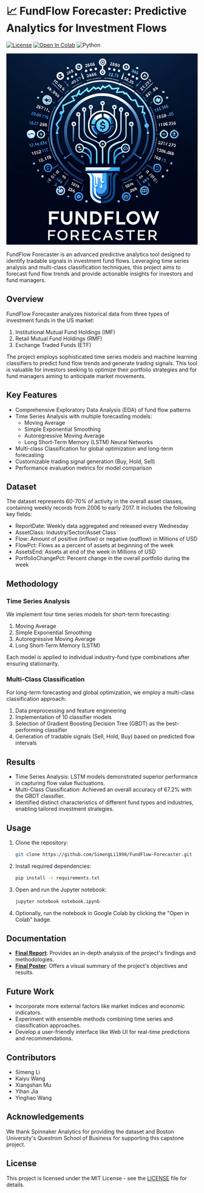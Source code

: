 # 📈 FundFlow Forecaster: Predictive Analytics for Investment Flows

[![License](https://img.shields.io/github/license/SimengLi1998/FundFlow-Forecaster)](https://github.com/SimengLi1998/FundFlow-Forecaster/blob/master/LICENSE)
[![Open In Colab](https://colab.research.google.com/assets/colab-badge.svg)](https://colab.research.google.com/github/SimengLi1998/FundFlow-Forecaster/blob/master/notebook.ipynb)
![Python](https://img.shields.io/badge/python-3.8+-blue.svg)

![Project Logo](logo.jpg)

FundFlow Forecaster is an advanced predictive analytics tool designed to identify tradable signals in investment fund flows. Leveraging time series analysis and multi-class classification techniques, this project aims to forecast fund flow trends and provide actionable insights for investors and fund managers.

## Overview

FundFlow Forecaster analyzes historical data from three types of investment funds in the US market:

1. Institutional Mutual Fund Holdings (IMF)
2. Retail Mutual Fund Holdings (RMF)
3. Exchange Traded Funds (ETF)

The project employs sophisticated time series models and machine learning classifiers to predict fund flow trends and generate trading signals. This tool is valuable for investors seeking to optimize their portfolio strategies and for fund managers aiming to anticipate market movements.

## Key Features

- Comprehensive Exploratory Data Analysis (EDA) of fund flow patterns
- Time Series Analysis with multiple forecasting models:
  - Moving Average
  - Simple Exponential Smoothing
  - Autoregressive Moving Average
  - Long Short-Term Memory (LSTM) Neural Networks
- Multi-class Classification for global optimization and long-term forecasting
- Customizable trading signal generation (Buy, Hold, Sell)
- Performance evaluation metrics for model comparison

## Dataset

The dataset represents 60-70% of activity in the overall asset classes, containing weekly records from 2006 to early 2017. It includes the following key fields:

- ReportDate: Weekly data aggregated and released every Wednesday
- AssetClass: Industry/Sector/Asset Class
- Flow: Amount of positive (inflow) or negative (outflow) in Millions of USD
- FlowPct: Flows as a percent of assets at beginning of the week
- AssetsEnd: Assets at end of the week in Millions of USD
- PortfolioChangePct: Percent change in the overall portfolio during the week

## Methodology

### Time Series Analysis

We implement four time series models for short-term forecasting:

1. Moving Average
2. Simple Exponential Smoothing
3. Autoregressive Moving Average
4. Long Short-Term Memory (LSTM)

Each model is applied to individual industry-fund type combinations after ensuring stationarity.

### Multi-Class Classification

For long-term forecasting and global optimization, we employ a multi-class classification approach:

1. Data preprocessing and feature engineering
2. Implementation of 10 classifier models
3. Selection of Gradient Boosting Decision Tree (GBDT) as the best-performing classifier
4. Generation of tradable signals (Sell, Hold, Buy) based on predicted flow intervals

## Results

- Time Series Analysis: LSTM models demonstrated superior performance in capturing flow value fluctuations.
- Multi-Class Classification: Achieved an overall accuracy of 67.2% with the GBDT classifier.
- Identified distinct characteristics of different fund types and industries, enabling tailored investment strategies.

## Usage

1. Clone the repository:

   ```bash
   git clone https://github.com/SimengLi1998/FundFlow-Forecaster.git
   ```

2. Install required dependencies:

   ```bash
   pip install -r requirements.txt
   ```

3. Open and run the Jupyter notebook:

   ```bash
   jupyter notebook notebook.ipynb
   ```

4. Optionally, run the notebook in Google Colab by clicking the "Open in Colab" badge.

## Documentation

- **[Final Report](report.pdf)**: Provides an in-depth analysis of the project's findings and methodologies.
- **[Final Poster](poster.pdf)**: Offers a visual summary of the project's objectives and results.

## Future Work

- Incorporate more external factors like market indices and economic indicators.
- Experiment with ensemble methods combining time series and classification approaches.
- Develop a user-friendly interface like Web UI for real-time predictions and recommendations.

## Contributors

- Simeng Li
- Kaiyu Wang
- Xiangshan Mu
- Yihan Jia
- Yinghao Wang

## Acknowledgements

We thank Spinnaker Analytics for providing the dataset and Boston University's Questrom School of Business for supporting this capstone project.

## License

This project is licensed under the MIT License - see the [LICENSE](LICENSE) file for details.
